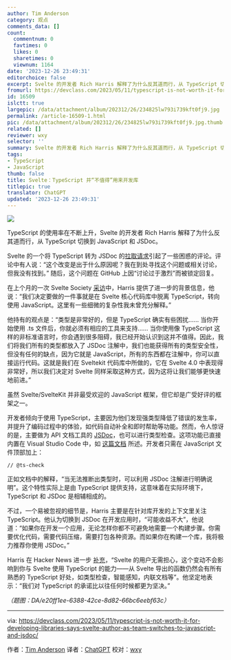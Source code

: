 ```yaml
---
author: Tim Anderson
category: 观点
comments_data: []
count:
  commentnum: 0
  favtimes: 0
  likes: 0
  sharetimes: 0
  viewnum: 1164
date: '2023-12-26 23:49:31'
editorchoice: false
excerpt: Svelte 的开发者 Rich Harris 解释了为什么反其道而行，从 TypeScript 切换到 JavaScript 和 JSDoc。
fromurl: https://devclass.com/2023/05/11/typescript-is-not-worth-it-for-developing-libraries-says-svelte-author-as-team-switches-to-javascript-and-jsdoc/
id: 16509
islctt: true
largepic: /data/attachment/album/202312/26/234825lw793i739kft0fj9.jpg
permalink: /article-16509-1.html
pic: /data/attachment/album/202312/26/234825lw793i739kft0fj9.jpg.thumb.jpg
related: []
reviewer: wxy
selector: ''
summary: Svelte 的开发者 Rich Harris 解释了为什么反其道而行，从 TypeScript 切换到 JavaScript 和 JSDoc。
tags:
- TypeScript
- JavaScript
thumb: false
title: Svelte：TypeScript 并“不值得”用来开发库
titlepic: true
translator: ChatGPT
updated: '2023-12-26 23:49:31'
---
```


![](/data/attachment/album/202312/26/234825lw793i739kft0fj9.jpg)


TypeScript 的使用率在不断上升，Svelte 的开发者 Rich Harris 解释了为什么反其道而行，从 TypeScript 切换到 JavaScript 和 JSDoc。


Svelte 的一个将 TypeScript 转为 JSDoc 的[拉取请求](https://github.com/sveltejs/svelte/pull/8569)引起了一些困惑的评论。评论中有人说：“这个改变是出于什么原因呢？我在到处寻找这个问题或相关讨论，但我没有找到。” 随后，这个问题在 GitHub 上因“讨论过于激烈”而被锁定回复。


在上个月的一次 Svelte Society [采访](https://youtu.be/MJHO6FSioPI)中，Harris 提供了进一步的背景信息，他说：“我们决定要做的一件事就是在 Svelte 核心代码库中脱离 TypeScript，转向使用 JavaScript。这里有一些细微的复杂性我未曾充分解释。”


他持有的观点是：“类型是非常好的，但是 TypeScript 确实有些困扰…… 当你开始使用 .ts 文件后，你就必须有相应的工具来支持…… 当你使用像 TypeScript 这样的非标准语言时，你会遇到很多阻碍，我已经开始认识到这并不值得。因此，我们将我们所有的类型都放入了 JSDoc 注解中，我们也能获得所有的类型安全性，但没有任何的缺点，因为它就是 JavaScript，所有的东西都在注解中，你可以直接运行代码。这就是我们在 Sveltekit 代码库中所做的，它在 Svelte 4.0 中表现得非常好，所以我们决定对 Svelte 同样采取这种方式，因为这将让我们能够更快速地前进。”


虽然 Svelte/SvelteKit 并非最受欢迎的 JavaScript 框架，但它却是广受好评的框架之一。


开发者倾向于使用 TypeScript，主要因为他们发现强类型降低了错误的发生率，并提升了编码过程中的体验，如代码自动补全和即时帮助等功能。然而，令人惊讶的是，主要做为 API 文档工具的 [JSDoc](https://github.com/jsdoc/jsdoc)，也可以进行类型检查。这项功能已直接内置在 Visual Studio Code 中，如 [这篇文档](https://code.visualstudio.com/docs/nodejs/working-with-javascript#_type-checking-javascript) 所述。开发者只需在 JavaScript 文件顶部加上：



```
// @ts-check

```

正如文档中的解释，“当无法推断出类型时，可以利用 JSDoc 注解进行明确说明”。这个特性实际上是由 TypeScript 提供支持，这意味着在实际环境下，TypeScript 和 JSDoc 是相辅相成的。


不过，一个易被忽视的细节是，Harris 主要是在针对库开发的上下文里关注 TypeScript。他认为切换到 JSDoc 在开发应用时，“可能收益不大”，他说道：“如果你在开发一个应用，无论怎样你都不可避免地需要一个构建步骤。你需要优化代码，需要代码压缩，需要打包各种资源。而如果你在构建一个库，我将极力推荐你使用 JSDoc。”


Harris 在 Hacker News 进一步 [补充](https://news.ycombinator.com/item?id=35892250)，“Svelte 的用户无需担心，这个变动不会影响到你与 Svelte 使用 TypeScript 的能力——从 Svelte 导出的函数仍然会有所有熟悉的 TypeScript 好处，如类型检查，智能感知，内联文档等”。他坚定地表示：“我们对 TypeScript 的承诺比以往任何时候都更为坚决。”


*（题图：DA/e20ff1ee-6388-42ce-8d82-66bc6eebf63c）*




---


via: <https://devclass.com/2023/05/11/typescript-is-not-worth-it-for-developing-libraries-says-svelte-author-as-team-switches-to-javascript-and-jsdoc/>


作者：[Tim Anderson](https://devclass.com/author/tanderson/) 译者：[ChatGPT](https://linux.cn/lctt/ChatGPT) 校对：[wxy](https://github.com/wxy)